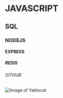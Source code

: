 # JAVASCRIPT

## SQL

### NODEJS

#### EXPRESS

##### REDIS

###### GITHUB


![Image of Yaktocat](https://octodex.github.com/images/yaktocat.png)

